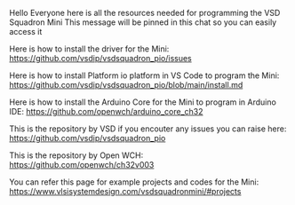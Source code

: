 Hello Everyone here is all the resources needed for programming the VSD Squadron Mini
This message will be pinned in this chat so you can easily access it

Here is how to install the driver for the Mini:<br>
https://github.com/vsdip/vsdsquadron_pio/issues

Here is how to install Platform io platform in VS Code to program the Mini:
https://github.com/vsdip/vsdsquadron_pio/blob/main/install.md

Here is how to install the Arduino Core for the Mini to program in Arduino IDE:
https://github.com/openwch/arduino_core_ch32

This is the repository by VSD if you encouter any issues you can raise here:
https://github.com/vsdip/vsdsquadron_pio

This is the repository by Open WCH:<br>
https://github.com/openwch/ch32v003

You can refer this page for example projects and codes for the Mini:
https://www.vlsisystemdesign.com/vsdsquadronmini/#projects

